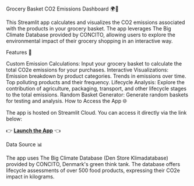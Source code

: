 Grocery Basket CO2 Emissions Dashboard 🌍🥦

This Streamlit app calculates and visualizes the CO2 emissions associated with the products in your grocery basket. The app leverages The Big Climate Database provided by CONCITO, allowing users to explore the environmental impact of their grocery shopping in an interactive way.

Features 🚀

Custom Emission Calculations: Input your grocery basket to calculate the total CO2e emissions for your purchases.
Interactive Visualizations:
Emission breakdown by product categories.
Trends in emissions over time.
Top polluting products and their frequency.
Lifecycle Analysis: Explore the contribution of agriculture, packaging, transport, and other lifecycle stages to the total emissions.
Random Basket Generator: Generate random baskets for testing and analysis.
How to Access the App 🌐

The app is hosted on Streamlit Cloud. You can access it directly via the link below:

👉 [**Launch the App**](https://grocery-basket-co2-emissions-gwnjacdkmavcl8futtgc5s.streamlit.app) 👈

Data Source 📊

The app uses The Big Climate Database (Den Store Klimadatabase) provided by CONCITO, Denmark's green think tank. The database offers lifecycle assessments of over 500 food products, expressing their CO2e impact in kilograms.
